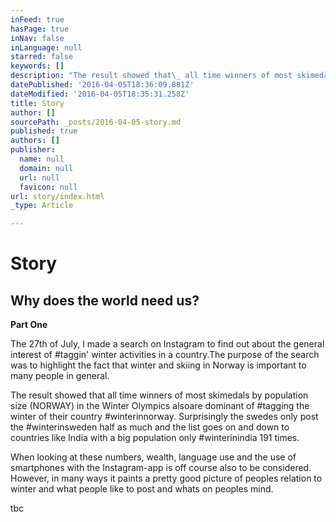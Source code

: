 ```yaml
---
inFeed: true
hasPage: true
inNav: false
inLanguage: null
starred: false
keywords: []
description: "The result showed that\_ all time winners of most skimedals by population size (NORWAY) in the Winter Olympics alsoare\_dominant of #tagging the winter of their country #winterinnorway. Surprisingly the swedes only post the #winterinsweden half as much and the list goes on and down to countries like India with a big population only #winterinindia 191 times."
datePublished: '2016-04-05T18:36:09.881Z'
dateModified: '2016-04-05T18:35:31.258Z'
title: Story
author: []
sourcePath: _posts/2016-04-05-story.md
published: true
authors: []
publisher:
  name: null
  domain: null
  url: null
  favicon: null
url: story/index.html
_type: Article

---
```

# Story

## Why does the world need us?

**Part One**

The 27th of July, I made a search on Instagram to find out about the general interest of \#taggin' winter activities in a country.The purpose of the search was to highlight the fact that winter and skiing in Norway is important to many people in general.

The result showed that  all time winners of most skimedals by population size (NORWAY) in the Winter Olympics alsoare dominant of \#tagging the winter of their country \#winterinnorway. Surprisingly the swedes only post the \#winterinsweden half as much and the list goes on and down to countries like India with a big population only \#winterinindia 191 times.

When looking at these numbers, wealth, language use and the use of smartphones with the Instagram-app is off course also to be considered. However, in many ways it paints a pretty good picture of peoples relation to winter and what people like to post and whats on peoples mind.

tbc